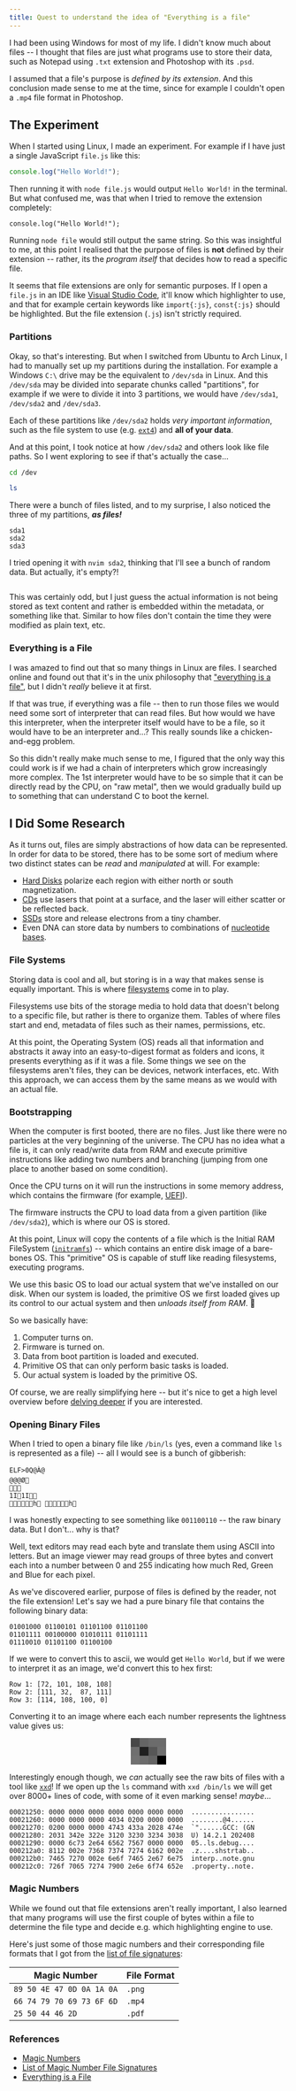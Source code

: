 ```yaml
---
title: Quest to understand the idea of "Everything is a file"
---
```


I had been using Windows for most of my life. I didn't know much about files -- I thought that files are just what programs use to store their data, such as Notepad using `.txt` extension and Photoshop with its `.psd`.

<!--more-->

I assumed that a file's purpose is _defined by its extension_. And this conclusion made sense to me at the time, since for example I couldn't open a `.mp4` file format in Photoshop.

## The Experiment

When I started using Linux, I made an experiment. For example if I have just a single JavaScript `file.js` like this:

```js
console.log("Hello World!");
```

Then running it with `node file.js` would output `Hello World!` in the terminal. But what confused me, was that when I tried to remove the extension completely:

```
console.log("Hello World!");
```

Running `node file` would still output the same string. So this was insightful to me, at this point I realised that the purpose of files is **not** defined by their extension -- rather, its the _program itself_ that decides how to read a specific file.

It seems that file extensions are only for semantic purposes. If I open a `file.js` in an IDE like [Visual Studio Code](https://code.visualstudio.com/), it'll know which highlighter to use, and that for example certain keywords like `import{:js}`, `const{:js}` should be highlighted. But the file extension (`.js`) isn't strictly required.

### Partitions

Okay, so that's interesting. But when I switched from Ubuntu to Arch Linux, I had to manually set up my partitions during the installation. For example a Windows `C:\` drive may be the equivalent to `/dev/sda` in Linux. And this `/dev/sda` may be divided into separate chunks called "partitions", for example if we were to divide it into 3 partitions, we would have `/dev/sda1`, `/dev/sda2` and `/dev/sda3`.

Each of these partitions like `/dev/sda2` holds _very important information_, such as the file system to use (e.g. [`ext4`](https://en.wikipedia.org/wiki/Ext4)) and **all of your data**.

And at this point, I took notice at how `/dev/sda2` and others look like file paths. So I went exploring to see if that's actually the case...

```sh
cd /dev

ls
```

There were a bunch of files listed, and to my surprise, I also noticed the three of my partitions, **_as files!_**

```
sda1
sda2
sda3
```

I tried opening it with `nvim sda2`, thinking that I'll see a bunch of random data. But actually, it's empty?!

```sda2

```

This was certainly odd, but I just guess the actual information is not being stored as text content and rather is embedded within the metadata, or something like that. Similar to how files don't contain the time they were modified as plain text, etc.

### Everything is a File

I was amazed to find out that so many things in Linux are files. I searched online and found out that it's in the unix philosophy that ["everything is a file"](https://en.wikipedia.org/wiki/Everything_is_a_file), but I didn't _really_ believe it at first.

If that was true, if everything was a file -- then to run those files we would need some sort of interpreter that can read files. But how would we have this interpreter, when the interpreter itself would have to be a file, so it would have to be an interpreter and...? This really sounds like a chicken-and-egg problem.

So this didn't really make much sense to me, I figured that the only way this could work is if we had a chain of interpreters which grow increasingly more complex. The 1st interpreter would have to be so simple that it can be directly read by the CPU, on "raw metal", then we would gradually build up to something that can understand C to boot the kernel.

## I Did Some Research

As it turns out, files are simply abstractions of how data can be represented. In order for data to be stored, there has to be some sort of medium where two distinct states can be _read_ and _manipulated_ at will. For example:

- [Hard Disks](https://simple.wikipedia.org/wiki/Hard_disk) polarize each region with either north or south magnetization.
- [CDs](https://simple.wikipedia.org/wiki/Compact_disc) use lasers that point at a surface, and the laser will either scatter or be reflected back.
- [SSDs](https://simple.wikipedia.org/wiki/Solid-state_drive) store and release electrons from a tiny chamber.
- Even DNA can store data by numbers to combinations of [nucleotide bases](https://simple.wikipedia.org/wiki/DNA#Nucleotides).

### File Systems

Storing data is cool and all, but storing is in a way that makes sense is equally important. This is where [filesystems](https://simple.wikipedia.org/wiki/File_system) come in to play.

Filesystems use bits of the storage media to hold data that doesn't belong to a specific file, but rather is there to organize them. Tables of where files start and end, metadata of files such as their names, permissions, etc.

At this point, the Operating System (<abbr>OS</abbr>) reads all that information and abstracts it away into an easy-to-digest format as folders and icons, it presents everything as if it was a file. Some things we see on the filesystems aren't files, they can be devices, network interfaces, etc. With this approach, we can access them by the same means as we would with an actual file.

### Bootstrapping

When the computer is first booted, there are no files. Just like there were no particles at the very beginning of the universe. The CPU has no idea what a file is, it can only read/write data from RAM and execute primitive instructions like adding two numbers and branching (jumping from one place to another based on some condition).

Once the CPU turns on it will run the instructions in some memory address, which contains the firmware (for example, [UEFI](https://simple.wikipedia.org/wiki/Unified_Extensible_Firmware_Interface)).

The firmware instructs the CPU to load data from a given partition (like `/dev/sda2`), which is where our OS is stored.

At this point, Linux will copy the contents of a file which is the Initial RAM FileSystem ([`initramfs`](https://en.wikipedia.org/wiki/Initial_ramdisk)) -- which contains an entire disk image of a bare-bones OS. This "primitive" OS is capable of stuff like reading filesystems, executing programs.

We use this basic OS to load our actual system that we've installed on our disk. When our system is loaded, the primitive OS we first loaded gives up its control to our actual system and then _unloads itself from RAM_. 🥲

So we basically have:

1. Computer turns on.
1. Firmware is turned on.
1. Data from boot partition is loaded and executed.
1. Primitive OS that can only perform basic tasks is loaded.
1. Our actual system is loaded by the primitive OS.

Of course, we are really simplifying here -- but it's nice to get a high level overview before [delving deeper](https://en.wikipedia.org/wiki/Booting_process_of_Linux) if you are interested.

### Opening Binary Files

When I tried to open a binary file like `/bin/ls` (yes, even a command like `ls` is represented as a file) -- all I would see is a bunch of gibberish:

```/bin/ls showLineNumbers
ELF          >    0Q      @       À         @ 
  @       @       @       Ø 
                       
   1I     1I            
               h                 h 
```

I was honestly expecting to see something like `001100110` -- the raw binary data. But I don't... why is that?

Well, text editors may read each byte and translate them using ASCII into letters. But an image viewer may read groups of three bytes and convert each into a number between 0 and 255 indicating how much Red, Green and Blue for each pixel.

As we've discovered earlier, purpose of files is defined by the reader, not the file extension! Let's say we had a pure binary file that contains the following binary data:

```
01001000 01100101 01101100 01101100
01101111 00100000 01010111 01101111
01110010 01101100 01100100
```

If we were to convert this to ascii, we would get `Hello World`, but if we were to interpret it as an image, we'd convert this to hex first:

```
Row 1: [72, 101, 108, 108]
Row 2: [111, 32,  87, 111]
Row 3: [114, 108, 100, 0]
```

Converting it to an image where each each number represents the lightness value gives us:

<div
  style="display: flex; flex-direction: column; align-items: center;"
  role="img"
  aria-label="hex values converted to a 4x3 image with each pixel representing lightness value from 0 to 255"
>
  <div style="display: flex;">
    <span style="width: 16px; height: 16px; background-color: rgb(72, 72, 72);"></span>
    <span style="width: 16px; height: 16px; background-color: rgb(101, 101, 101);"></span>
    <span style="width: 16px; height: 16px; background-color: rgb(108, 108, 108);"></span>
    <span style="width: 16px; height: 16px; background-color: rgb(108, 108, 108);"></span>
  </div>
  <div style="display: flex;">
    <span style="width: 16px; height: 16px; background-color: rgb(111, 111, 111);"></span>
    <span style="width: 16px; height: 16px; background-color: rgb(32, 32, 32);"></span>
    <span style="width: 16px; height: 16px; background-color: rgb(87, 87, 87);"></span>
    <span style="width: 16px; height: 16px; background-color: rgb(111, 111, 111);"></span>
  </div>
  <div style="display: flex;">
    <span style="width: 16px; height: 16px; background-color: rgb(114, 114, 114);"></span>
    <span style="width: 16px; height: 16px; background-color: rgb(108, 108, 108);"></span>
    <span style="width: 16px; height: 16px; background-color: rgb(100, 100, 100);"></span>
    <span style="width: 16px; height: 16px; background-color: rgb(0, 0, 0);"></span>
  </div>
</div>

Interestingly enough though, we _can_ actually see the raw bits of files with a tool like [`xxd`](https://manpages.org/xxd)! If we open up the `ls` command with `xxd /bin/ls` we will get over 8000+ lines of code, with some of it even marking sense! _maybe_...

```/bin/ls
00021250: 0000 0000 0000 0000 0000 0000 0000  ................
00021260: 0000 0000 0000 4034 0200 0000 0000  ........@4......
00021270: 0200 0000 0000 4743 433a 2028 474e  `"......GCC: (GN
00021280: 2031 342e 322e 3120 3230 3234 3038  U) 14.2.1 202408
00021290: 0000 6c73 2e64 6562 7567 0000 0000  05..ls.debug....
000212a0: 8112 002e 7368 7374 7274 6162 002e  .z....shstrtab..
000212b0: 7465 7270 002e 6e6f 7465 2e67 6e75  interp..note.gnu
000212c0: 726f 7065 7274 7900 2e6e 6f74 652e  .property..note.
```

### Magic Numbers

While we found out that file extensions aren't really important, I also learned that many programs will use the first couple of bytes within a file to determine the file type and decide e.g. which highlighting engine to use.

Here's just some of those magic numbers and their corresponding file formats that I got from the [list of file signatures](https://en.wikipedia.org/wiki/List_of_file_signatures):

| Magic Number              | File Format |
| ------------------------- | ----------- |
| `89 50 4E 47 0D 0A 1A 0A` | `.png`      |
| `66 74 79 70 69 73 6F 6D` | `.mp4`      |
| `25 50 44 46 2D`          | `.pdf`      |

### References

- [Magic Numbers](https://en.wikipedia.org/wiki/File_format#Magic_number)
- [List of Magic Number File Signatures](https://en.wikipedia.org/wiki/List_of_file_signatures)
- [Everything is a File](https://en.wikipedia.org/wiki/Everything_is_a_file)
